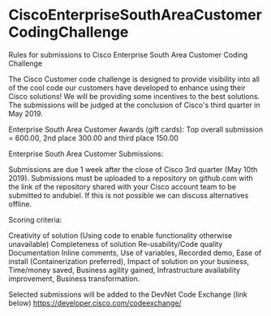 # CiscoEnterpriseSouthAreaCustomerCodingChallenge
Rules for submissions to Cisco Enterprise South Area Customer Coding Challenge


The Cisco Customer code challenge is designed to provide visibility into all of the cool code our customers have developed to enhance using their Cisco solutions! We will be providing some incentives to the best solutions. The submissions will be judged at the conclusion of Cisco's third quarter in May 2019.

Enterprise South Area Customer Awards (gift cards): Top overall submission = 600.00, 2nd place 300.00 and third place 150.00

Enterprise South Area Customer Submissions:

Submissions are due 1 week after the close of Cisco 3rd quarter (May 10th 2019). Submissions must be uploaded to a repository on github.com with the link of the repository shared with your Cisco account team to be submitted to andubiel. If this is not possible we can discuss alternatives offline.

Scoring criteria:

Creativity of solution (Using code to enable functionality otherwise unavailable) Completeness of solution Re-usability/Code quality Documentation Inline comments, Use of variables, Recorded demo, Ease of install (Containerization preferred), Impact of solution on your business, Time/money saved, Business agility gained, Infrastructure availability improvement, Business transformation.

Selected submissions will be added to the DevNet Code Exchange (link below)
https://developer.cisco.com/codeexchange/


